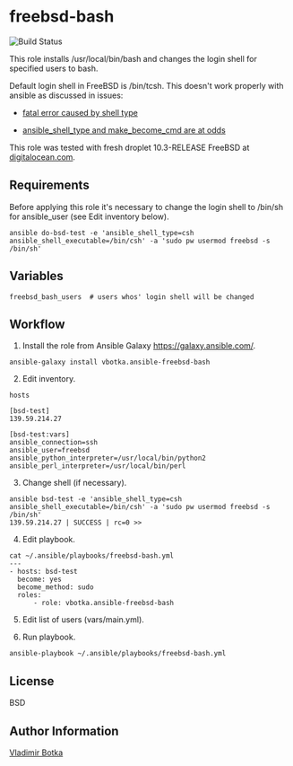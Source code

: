 freebsd-bash
============

![Build Status](https://travis-ci.org/vbotka/ansible-freebsd-bash.svg?branch=master)

This role installs /usr/local/bin/bash and changes the login shell
for specified users to bash.

Default login shell in FreeBSD is /bin/tcsh. This doesn't work
properly with ansible as discussed in issues:

- [fatal error caused by shell type](https://github.com/ansible/ansible/issues/13459)

- [ansible_shell_type and make_become_cmd are at odds](https://github.com/ansible/ansible/issues/13179)

This role was tested with fresh droplet 10.3-RELEASE FreeBSD at
[digitalocean.com](https://cloud.digitalocean.com).


Requirements
------------

Before applying this role it's necessary to change the login shell to
/bin/sh for ansible_user (see Edit inventory below).

```
ansible do-bsd-test -e 'ansible_shell_type=csh ansible_shell_executable=/bin/csh' -a 'sudo pw usermod freebsd -s /bin/sh'

```


Variables
---------

```
freebsd_bash_users	# users whos' login shell will be changed
```


Workflow
--------

1) Install the role from Ansible Galaxy https://galaxy.ansible.com/.

```
ansible-galaxy install vbotka.ansible-freebsd-bash
```

2) Edit inventory.

```
hosts

[bsd-test]
139.59.214.27

[bsd-test:vars]
ansible_connection=ssh
ansible_user=freebsd
ansible_python_interpreter=/usr/local/bin/python2
ansible_perl_interpreter=/usr/local/bin/perl
```

3) Change shell (if necessary).

```
ansible bsd-test -e 'ansible_shell_type=csh ansible_shell_executable=/bin/csh' -a 'sudo pw usermod freebsd -s /bin/sh'
139.59.214.27 | SUCCESS | rc=0 >>
```

4) Edit playbook.

```
cat ~/.ansible/playbooks/freebsd-bash.yml
---
- hosts: bsd-test
  become: yes
  become_method: sudo
  roles:
      - role: vbotka.ansible-freebsd-bash
```

5) Edit list of users (vars/main.yml).

6) Run playbook.

```
ansible-playbook ~/.ansible/playbooks/freebsd-bash.yml
```


License
-------

BSD


Author Information
------------------

[Vladimir Botka](https://botka.link)
